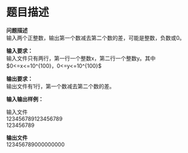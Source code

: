 # 题目描述


<p>
<strong>问题描述 </strong><br/>
输入两个正整数，输出第一个数减去第二个数的差，可能是整数，负数或0。
</p>
<p>
<strong>输入要求：</strong><br/>
输入文件只有两行，第一行一个整数x，第二行一个整数y。其中$0&lt;=x&lt;=10^{100}，0&lt;=y&lt;=10^{100}$
</p>
<p>
<strong>输出要求：</strong><br/>
输出文件有1行，第一个数减去第二个数的差。
</p>
<p>
<strong>输入输出样例：</strong> 
</p>
<p>
输入文件<br/>
123456789123456789 <br/>
123456789
</p>
<p>
<strong>输出文件</strong><br/>
123456789000000000<br/>
 
</p>
